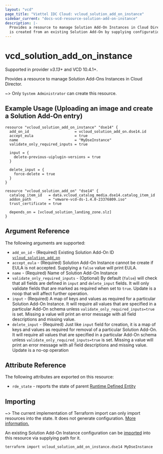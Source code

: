 ```yaml
---
layout: "vcd"
page_title: "Viettel IDC Cloud: vcloud_solution_add_on_instance"
sidebar_current: "docs-vcd-resource-solution-add-on-instance"
description: |-
  Provides a resource to manage Solution Add-On Instances in Cloud Director. A Solution Add-On Instance
  is created from an existing Solution Add-On by supplying configuration values of that particular instance.
---
```


# vcd\_solution\_add\_on\_instance

Supported in provider *v3.13+* and VCD 10.4.1+.

Provides a resource to manage Solution Add-Ons Instances in Cloud Director. 

~> Only `System Administrator` can create this resource.

## Example Usage (Uploading an image and create a Solution Add-On entry)

```hcl
resource "vcloud_solution_add_on_instance" "dse14" {
  add_on_id                     = vcloud_solution_add_on.dse14.id
  accept_eula                   = true
  name                          = "MyDseInstance"
  validate_only_required_inputs = true

  input = {
    delete-previous-uiplugin-versions = true
  }

  delete_input = {
    force-delete = true
  }
}

resource "vcloud_solution_add_on" "dse14" {
  catalog_item_id   = data.vcloud_catalog_media.dse14.catalog_item_id
  addon_path        = "vmware-vcd-ds-1.4.0-23376809.iso"
  trust_certificate = true

  depends_on = [vcloud_solution_landing_zone.slz]
}
```


## Argument Reference

The following arguments are supported:

* `add_on_id` - (Required) Existing Solution Add-On ID
  [`vcloud_solution_add_on`](/providers/terraform-viettelidc/vcloud/latest/docs/resources/solution_add_on)
* `accept_eula` - (Required) Solution Add-On Instance cannot be create if EULA is not accepted.
  Supplying a `false` value will print EULA.
* `name` - (Required) Name of Solution Add-On Instance
* `validate_only_required_inputs` - (Optional) By default (`false`) will check that all fields are
defined in `input` and `delete_input` fields. It will only validate fields that are marked as
required when set to `true`. Update is a noop that will affect further operation.
* `input` - (Required) A map of keys and values as required for a particular Solution Add-On
Instance. It will require all values that are specified in a particular Add-On schema unless
`validate_only_required_inputs=true` is set. Missing a value will print an error message with all
field descriptions and missing value.
* `delete_input` - (Required) Just like `input` field for creation, it is a map of keys and values
as required for removal of a particular Solution Add-On. It will require all values that are
specified in a particular Add-On schema unless `validate_only_required_inputs=true` is set. Missing
a value will print an error message with all field descriptions and missing value. Update is a no-op
operation 


## Attribute Reference

The following attributes are exported on this resource:

* `rde_state` - reports the state of parent [Runtime Defined
  Entity](/providers/terraform-viettelidc/vcloud/latest/docs/resources/rde)

## Importing

~> The current implementation of Terraform import can only import resources into the state.
It does not generate configuration. [More information.](https://www.terraform.io/docs/import/)

An existing Solution Add-On Instance configuration can be [imported][docs-import] into this resource
via supplying path for it. 


```
terraform import vcloud_solution_add_on_instance.dse14 MyDseInstance
```

[docs-import]: https://www.terraform.io/docs/import/
